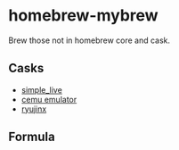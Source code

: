 # homebrew-mybrew
Brew those not in homebrew core and cask.

## Casks

* [simple_live](https://github.com/xiaoyaocz/dart_simple_live)
* [cemu emulator](https://github.com/cemu-project/Cemu)
* [ryujinx](https://github.com/Ryubing)

## Formula
